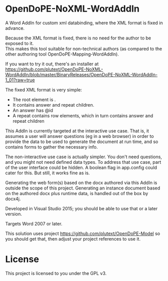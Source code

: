 # OpenDoPE-NoXML-WordAddIn
A Word AddIn for custom xml databinding, where the XML format is fixed in advance.

Because the XML format is fixed, there is no need for the author to be exposed to it.  
This makes this tool suitable for non-technical authors (as compared to the other authoring
tool OpenDoPE-Mapping-WordAddIn).

If you want to try it out, there's an installer at https://github.com/plutext/OpenDoPE-NoXML-WordAddIn/blob/master/BinaryReleases/OpenDoPE-NoXML-WordAddIn-1_01?raw=true

The fixed XML format is very simple:

- The root element is <answers>. 
- It contains answer and repeat children.
- An answer has @id
- A repeat contains row elements, which in turn contains answer and repeat children

This AddIn is currently targeted at the interactive use case.  That is, it assumes
a user will answer questions (eg in a web browser) in order to provide the data
to be used to generate the document at run time, and so contains forms to gather the
necessary info.  

The non-interactive use case is actually simpler.  You don't need questions, and
you might not need defined data types. To address that use case,
part of the user interface could be hidden.  A boolean flag in app.config could
cater for this.  But still, it works fine as is.

Generating the web form(s) based on the docx authored via this AddIn is outside the scope
of this project. Generating an instance document based on the authored docx plus runtime 
data, is handled out of the box by docx4j.

Developed in Visual Studio 2015; you should be able to use that or a later version.

Targets Word 2007 or later.

This solution uses project https://github.com/plutext/OpenDoPE-Model
so you should get that, then adjust your project references to use it.

# License

This project is licensed to you under the GPL v3.
